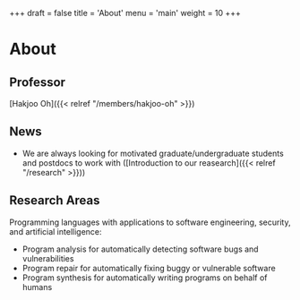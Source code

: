 +++
draft = false
title = 'About'
menu = 'main'
weight = 10
+++

# About

## Professor

[Hakjoo Oh]({{< relref "/members/hakjoo-oh" >}})

## News

- We are always looking for motivated graduate/undergraduate students and postdocs to work with ([Introduction to our reasearch]({{< relref "/research" >}}))

## Research Areas

Programming languages with applications to software engineering, security, and artificial intelligence:
- Program analysis for automatically detecting software bugs and vulnerabilities
- Program repair for automatically fixing buggy or vulnerable software
- Program synthesis for automatically writing programs on behalf of humans